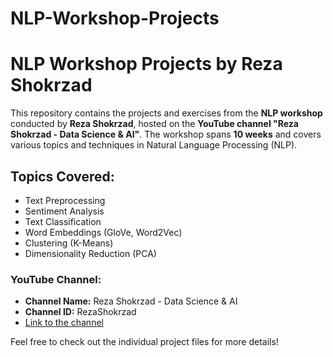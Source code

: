 # NLP-Workshop-Projects
# NLP Workshop Projects by Reza Shokrzad

This repository contains the projects and exercises from the **NLP workshop** conducted by **Reza Shokrzad**, hosted on the **YouTube channel "Reza Shokrzad - Data Science & AI"**. The workshop spans **10 weeks** and covers various topics and techniques in Natural Language Processing (NLP).

## Topics Covered:
- Text Preprocessing
- Sentiment Analysis
- Text Classification
- Word Embeddings (GloVe, Word2Vec)
- Clustering (K-Means)
- Dimensionality Reduction (PCA)

### YouTube Channel:
- **Channel Name:** Reza Shokrzad - Data Science & AI
- **Channel ID:** RezaShokrzad
- [Link to the channel](https://www.youtube.com/c/RezaShokrzad)

Feel free to check out the individual project files for more details!
